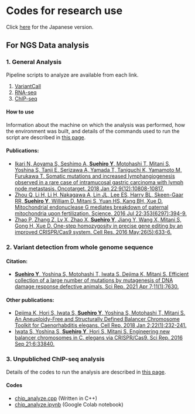 # Codes for research use
Click [here]() for the Japanese version.
## For NGS Data analysis
### 1. General Analysis
Pipeline scripts to analyze are available from each link.
1. [VariantCall]()
2. [RNA-seq]()
3. [ChIP-seq]()

#### How to use
Information about the machine on which the analysis was performed, how the environment was built, and details of the commands used to run the script are described in [this page](https://github.com/YujiSue/Research/tree/main/NGSPIpelines).

#### Publications:
* [Ikari N, Aoyama S, Seshimo A, <b><u>Suehiro Y</u></b>, Motohashi T, Mitani S, Yoshina S, Tanji E, Serizawa A, Yamada T, Taniguchi K, Yamamoto M, Furukawa T. Somatic mutations and increased lymphangiogenesis observed in a rare case of intramucosal gastric carcinoma with lymph node metastasis. Oncotarget. 2018 Jan 22;9(12):10808-10817.](https://pubmed.ncbi.nlm.nih.gov/29535844/)    
* [Zhou Q, Li H, Li H, Nakagawa A, Lin JL, Lee ES, Harry BL, Skeen-Gaar RR, <b><u>Suehiro Y</u></b>, William D, Mitani S, Yuan HS, Kang BH, Xue D. Mitochondrial endonuclease G mediates breakdown of paternal mitochondria upon fertilization. Science. 2016 Jul 22;353(6297):394-9.](https://pubmed.ncbi.nlm.nih.gov/27338704/)  
* [Zhao P, Zhang Z, Lv X, Zhao X, <b><u>Suehiro Y</u></b>, Jiang Y, Wang X, Mitani S, Gong H, Xue D. One-step homozygosity in precise gene editing by an improved CRISPR/Cas9 system. Cell Res. 2016 May;26(5):633-6.](https://pubmed.ncbi.nlm.nih.gov/27055372/)

### 2. Variant detection from whole genome sequence


#### Citation:
* [<b><u>Suehiro Y</u></b>, Yoshina S, Motohashi T, Iwata S, Dejima K, Mitani S. Efficient collection of a large number of mutations by mutagenesis of DNA damage response defective animals. Sci Rep. 2021 Apr 7;11(1):7630.](https://pubmed.ncbi.nlm.nih.gov/33828169/)  

#### Other publications:
* [Dejima K, Hori S, Iwata S, <b><u>Suehiro Y</u></b>, Yoshina S, Motohashi T, Mitani S. An Aneuploidy-Free and Structurally Defined Balancer Chromosome Toolkit for Caenorhabditis elegans. Cell Rep. 2018 Jan 2;22(1):232-241.](https://pubmed.ncbi.nlm.nih.gov/29298424/)  
* [Iwata S, Yoshina S, <b><u>Suehiro Y</u></b>, Hori S, Mitani S. Engineering new balancer chromosomes in C. elegans via CRISPR/Cas9. Sci Rep. 2016 Sep 21;6:33840.](https://pubmed.ncbi.nlm.nih.gov/27650892/)

### 3. Unpubliched ChIP-seq analysis
Details of the codes to run the analysis are described in [this page](https://github.com/YujiSue/Research/tree/main/CustomChIP).

#### Codes
* [chip_analyze.cpp]() (Written in C++)
* [chip_analyze.ipynb](https://github.com/YujiSue/Research/blob/main/CustomChIP/chip_analyze.ipynb) (Google Colab notebook)
